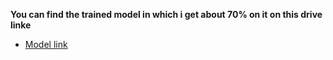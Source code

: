 __You can find the trained model in which i get about 70% on it on this drive linke__

- [Model link](https://drive.google.com/file/d/19MG18qEWGvfEZuySzT4pk0zuDvi8_Kgv/view?usp=sharing)